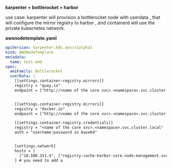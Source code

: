 **karpenter + bottlerocket + harbor**

use case: 
karpenter will provision a bottlerocket node with userdata , that will configure the mirror registry to harbor ,
*and* containerd will use the private kubernetes network.

**awsnodetemplate.yaml**
```yaml
apiVersion: karpenter.k8s.aws/v1alpha1
kind: AWSNodeTemplate
metadata:
  name: test-amd
spec:
  amiFamily: Bottlerocket
  userData: |
    [[settings.container-registry.mirrors]]
    registry = "quay.io"
    endpoint = ["http://<name of the core svc>.<namespace>.svc.cluster.local/v2/<name of the proxy project in harbor>"]


    [[settings.container-registry.mirrors]]
    registry = "docker.io"
    endpoint = ["http://<name of the core svc>.<namespace>.svc.cluster.local/v2/<name of the proxy project in harbor>"]

    [[settings.container-registry.credentials]]
    registry = "<name of the core svc>.<namespace>.svc.cluster.local"
    auth = "username:password in base64"


    [settings.network]
    hosts = [
      ["10.100.151.4", ["registry-cache-harbor-core.node-management.svc.cluster.local"]]
    ] # you need to add a 
 ```
